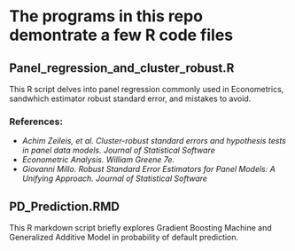 # The programs in this repo demontrate a few R code files 

## Panel_regression_and_cluster_robust.R
This R script delves into panel regression commonly used in Econometrics, sandwhich estimator robust standard error, and mistakes to avoid. 
   ### References:
   + *Achim Zeileis, et al. Cluster-robust standard errors and hypothesis tests in panel data models. Journal of Statistical Software*
   + _Econometric Analysis. William Greene 7e._ 
   + *Giovanni Millo. Robust Standard Error Estimators for Panel Models: A Unifying Approach. Journal of Statistical Software*

## PD_Prediction.RMD
This R markdown script briefly explores Gradient Boosting Machine and Generalized Additive Model in probability of default prediction.
